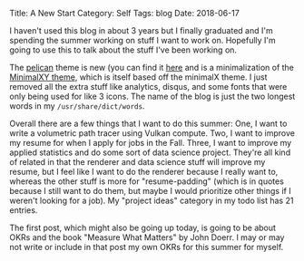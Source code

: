 Title: A New Start
Category: Self
Tags: blog
Date: 2018-06-17

I haven't used this blog in about 3 years but I finally graduated and I'm spending the summer working on stuff I want to work on. Hopefully I'm going to use this to talk about the stuff I've been working on.

The [pelican](https://getpelican.com/) theme is new (you can find it [here](https://github.com/boustrophedon/boustrophedon.github.io/blob/master/pelican/minimalXY0) and is a minimalization of the [MinimalXY theme](https://github.com/petrnohejl/MinimalXY), which is itself based off the minimalX theme. I just removed all the extra stuff like analytics, disqus, and some fonts that were only being used for like 3 icons. The name of the blog is just the two longest words in my `/usr/share/dict/words`.

Overall there are a few things that I want to do this summer: One, I want to write a volumetric path tracer using Vulkan compute. Two, I want to improve my resume for when I apply for jobs in the Fall. Three, I want to improve my applied statistics and do some sort of data science project. They're all kind of related in that the renderer and data science stuff will improve my resume, but I feel like I want to do the renderer because I really want to, whereas the other stuff is more for "resume-padding" (which is in quotes because I still want to do them, but maybe I would prioritize other things if I weren't looking for a job). My "project ideas" category in my todo list has 21 entries.

The first post, which might also be going up today, is going to be about OKRs and the book "Measure What Matters" by John Doerr. I may or may not write or include in that post my own OKRs for this summer for myself.
